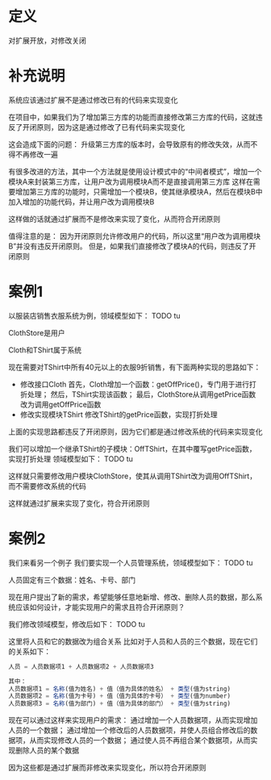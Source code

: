 # 定义

对扩展开放，对修改关闭


# 补充说明

系统应该通过扩展不是通过修改已有的代码来实现变化


<!-- # 项目中哪些地方违反了开闭原则？ -->
在项目中，如果我们为了增加第三方库的功能而直接修改第三方库的代码，这就违反了开闭原则，因为这是通过修改了已有代码来实现变化


<!-- **造成什么问题** -->
这会造成下面的问题：
升级第三方库的版本时，会导致原有的修改失效，从而不得不再修改一遍


<!-- **如何改进** -->
有很多改进的方法，其中一个方法就是使用设计模式中的“中间者模式”，增加一个模块A来封装第三方库，让用户改为调用模块A而不是直接调用第三方库
这样在需要增加第三方库的功能时，只需增加一个模块B，使其继承模块A，然后在模块B中加入增加的功能代码，并让用户改为调用模块B

这样做的话就通过扩展而不是修改来实现了变化，从而符合开闭原则

值得注意的是：
因为开闭原则允许修改用户的代码，所以这里“用户改为调用模块B”并没有违反开闭原则。
但是，如果我们直接修改了模块A的代码，则违反了开闭原则


# 案例1

以服装店销售衣服系统为例，领域模型如下：
TODO tu

ClothStore是用户

Cloth和TShirt属于系统


现在需要对TShirt中所有40元以上的衣服9折销售，有下面两种实现的思路如下：

<!-- - 修改用户模块ClothStore
在卖衣服时通过判断价格来打对应的折扣 -->
- 修改接口Cloth
首先，Cloth增加一个函数：getOffPrice()，专门用于进行打折处理；
然后，TShirt实现该函数；
最后，ClothStore从调用getPrice函数改为调用getOffPrice函数
- 修改实现模块TShirt
修改TShirt的getPrice函数，实现打折处理

上面的实现思路都违反了开闭原则，因为它们都是通过修改系统的代码来实现变化

我们可以增加一个继承TShirt的子模块：OffTShirt，在其中覆写getPrice函数，实现打折处理
领域模型如下：
TODO tu

这样就只需要修改用户模块ClothStore，使其从调用TShirt改为调用OffTShirt，而不需要修改系统的代码

这样就通过扩展来实现了变化，符合开闭原则


# 案例2


我们来看另一个例子
我们要实现一个人员管理系统，领域模型如下：
TODO tu

人员固定有三个数据：姓名、卡号、部门

现在用户提出了新的需求，希望能够任意地新增、修改、删除人员的数据，那么系统应该如何设计，才能实现用户的需求且符合开闭原则？



我们修改领域模型，修改后如下：
TODO tu

这里将人员和它的数据改为组合关系
比如对于人员和人员的三个数据，现在它们的关系如下：
```ts
人员 = 人员数据项1 + 人员数据项2 + 人员数据项3

其中：
人员数据项1 = 名称(值为姓名) + 值（值为具体的姓名） + 类型(值为string)
人员数据项2 = 名称(值为卡号) + 值（值为具体的卡号） + 类型(值为number)
人员数据项3 = 名称(值为部门) + 值（值为具体的部门） + 类型(值为string)
```

现在可以通过这样来实现用户的需求：
通过增加一个人员数据项，从而实现增加人员的一个数据；
通过增加一个修改后的人员数据项，并使人员组合修改后的数据项，从而实现修改人员的一个数据；
通过使人员不再组合某个数据项，从而实现删除人员的某个数据

因为这些都是通过扩展而非修改来实现变化，所以符合开闭原则